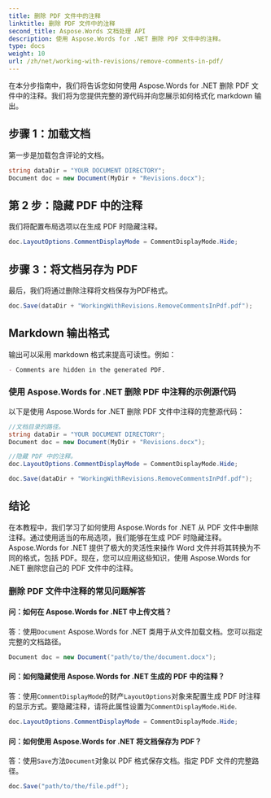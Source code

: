 ```yaml
---
title: 删除 PDF 文件中的注释
linktitle: 删除 PDF 文件中的注释
second_title: Aspose.Words 文档处理 API
description: 使用 Aspose.Words for .NET 删除 PDF 文件中的注释。
type: docs
weight: 10
url: /zh/net/working-with-revisions/remove-comments-in-pdf/
---
```


在本分步指南中，我们将告诉您如何使用 Aspose.Words for .NET 删除 PDF 文件中的注释。我们将为您提供完整的源代码并向您展示如何格式化 markdown 输出。

## 步骤 1：加载文档

第一步是加载包含评论的文档。

```csharp
string dataDir = "YOUR DOCUMENT DIRECTORY";
Document doc = new Document(MyDir + "Revisions.docx");
```

## 第 2 步：隐藏 PDF 中的注释

我们将配置布局选项以在生成 PDF 时隐藏注释。

```csharp
doc.LayoutOptions.CommentDisplayMode = CommentDisplayMode.Hide;
```

## 步骤 3：将文档另存为 PDF

最后，我们将通过删除注释将文档保存为PDF格式。

```csharp
doc.Save(dataDir + "WorkingWithRevisions.RemoveCommentsInPdf.pdf");
```

## Markdown 输出格式

输出可以采用 markdown 格式来提高可读性。例如：

```markdown
- Comments are hidden in the generated PDF.
```

### 使用 Aspose.Words for .NET 删除 PDF 中注释的示例源代码

以下是使用 Aspose.Words for .NET 删除 PDF 文件中注释的完整源代码：

```csharp
//文档目录的路径。
string dataDir = "YOUR DOCUMENT DIRECTORY";
Document doc = new Document(MyDir + "Revisions.docx");

//隐藏 PDF 中的注释。
doc.LayoutOptions.CommentDisplayMode = CommentDisplayMode.Hide;

doc.Save(dataDir + "WorkingWithRevisions.RemoveCommentsInPdf.pdf");
```

## 结论

在本教程中，我们学习了如何使用 Aspose.Words for .NET 从 PDF 文件中删除注释。通过使用适当的布局选项，我们能够在生成 PDF 时隐藏注释。Aspose.Words for .NET 提供了极大的灵活性来操作 Word 文件并将其转换为不同的格式，包括 PDF。现在，您可以应用这些知识，使用 Aspose.Words for .NET 删除您自己的 PDF 文件中的注释。

### 删除 PDF 文件中注释的常见问题解答

#### 问：如何在 Aspose.Words for .NET 中上传文档？

答：使用`Document` Aspose.Words for .NET 类用于从文件加载文档。您可以指定完整的文档路径。

```csharp
Document doc = new Document("path/to/the/document.docx");
```

#### 问：如何隐藏使用 Aspose.Words for .NET 生成的 PDF 中的注释？

答：使用`CommentDisplayMode`的财产`LayoutOptions`对象来配置生成 PDF 时注释的显示方式。要隐藏注释，请将此属性设置为`CommentDisplayMode.Hide`.

```csharp
doc.LayoutOptions.CommentDisplayMode = CommentDisplayMode.Hide;
```

#### 问：如何使用 Aspose.Words for .NET 将文档保存为 PDF？

答：使用`Save`方法`Document`对象以 PDF 格式保存文档。指定 PDF 文件的完整路径。

```csharp
doc.Save("path/to/the/file.pdf");
```